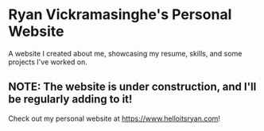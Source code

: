 # Ryan Vickramasinghe's Personal Website
 A website I created about me, showcasing my resume, skills, and some projects I've worked on.

## NOTE: The website is under construction, and I'll be regularly adding to it!

Check out my personal website at https://www.helloitsryan.com!
